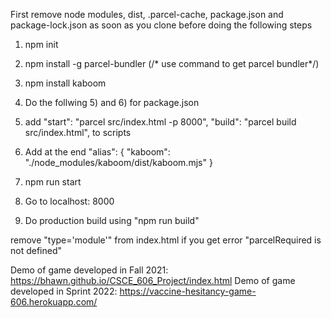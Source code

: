 First remove node modules,  dist, .parcel-cache, package.json and package-lock.json as soon as you clone before doing the following steps

1) npm init
2) npm install -g parcel-bundler   (/* use command to get parcel bundler*/) 
3) npm install kaboom

4) Do the follwing 5) and 6) for package.json
5) add "start": "parcel src/index.html -p 8000",
    "build": "parcel build src/index.html",
    to scripts
    
6) Add at the end "alias": {
    "kaboom": "./node_modules/kaboom/dist/kaboom.mjs"
  }
  
  
7) npm run start 
8) Go to localhost: 8000
9) Do production build using "npm run build"

remove "type='module'" from index.html if you get error "parcelRequired is not defined"

Demo of game developed in Fall 2021: https://bhawn.github.io/CSCE_606_Project/index.html
Demo of game developed in Sprint 2022: https://vaccine-hesitancy-game-606.herokuapp.com/